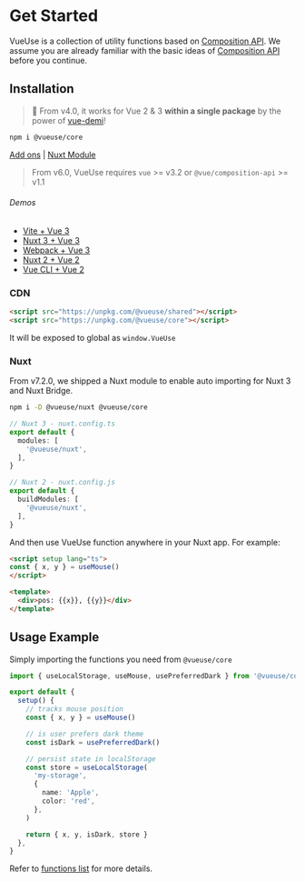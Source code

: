 # Get Started

VueUse is a collection of utility functions based on [Composition API](https://v3.vuejs.org/guide/composition-api-introduction.html). We assume you are already familiar with the basic ideas of [Composition API](https://v3.vuejs.org/guide/composition-api-introduction.html) before you continue.

## Installation

> 🎩 From v4.0, it works for Vue 2 & 3 **within a single package** by the power of [vue-demi](https://github.com/vueuse/vue-demi)!

```bash
npm i @vueuse/core
```

[Add ons](/add-ons.html) | [Nuxt Module](/guide/index.html#nuxt)

> From v6.0, VueUse requires `vue` >= v3.2 or `@vue/composition-api` >= v1.1

###### Demos

- [Vite + Vue 3](https://github.com/vueuse/vueuse-vite-starter)
- [Nuxt 3 + Vue 3](https://github.com/antfu/vitesse-nuxt3)
- [Webpack + Vue 3](https://github.com/vueuse/vueuse-vue3-example)
- [Nuxt 2 + Vue 2](https://github.com/antfu/vitesse-nuxt-bridge)
- [Vue CLI + Vue 2](https://github.com/vueuse/vueuse-vue2-example)

### CDN

```html
<script src="https://unpkg.com/@vueuse/shared"></script>
<script src="https://unpkg.com/@vueuse/core"></script>
```

It will be exposed to global as `window.VueUse`

### Nuxt

From v7.2.0, we shipped a Nuxt module to enable auto importing for Nuxt 3 and Nuxt Bridge.

```bash
npm i -D @vueuse/nuxt @vueuse/core
```

```ts
// Nuxt 3 - nuxt.config.ts
export default {
  modules: [
    '@vueuse/nuxt',
  ],
}
```

```ts
// Nuxt 2 - nuxt.config.js
export default {
  buildModules: [
    '@vueuse/nuxt',
  ],
}
```

And then use VueUse function anywhere in your Nuxt app. For example:

```html
<script setup lang="ts">
const { x, y } = useMouse()
</script>

<template>
  <div>pos: {{x}}, {{y}}</div>
</template>
```

## Usage Example

Simply importing the functions you need from `@vueuse/core`

```ts
import { useLocalStorage, useMouse, usePreferredDark } from '@vueuse/core'

export default {
  setup() {
    // tracks mouse position
    const { x, y } = useMouse()

    // is user prefers dark theme
    const isDark = usePreferredDark()

    // persist state in localStorage
    const store = useLocalStorage(
      'my-storage',
      {
        name: 'Apple',
        color: 'red',
      },
    )

    return { x, y, isDark, store }
  },
}
```

Refer to [functions list](/functions) for more details.
